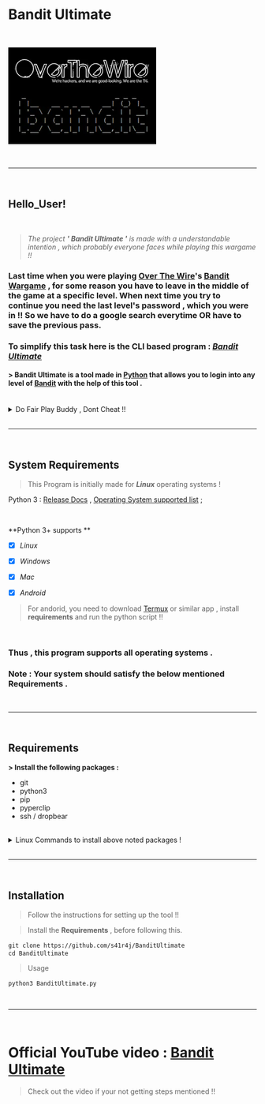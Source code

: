 # Bandit Ultimate

<br>

![Bandit Ultimate](img1.png)

<br>

---

<br>

## Hello_User!

<br>

> *The project  **' Bandit Ultimate '**  is made with a understandable intention , which probably everyone faces while playing this wargame !!*

### Last time when you were playing [Over The Wire](https://overthewire.org/)'s [Bandit Wargame](https://overthewire.org/wargames/bandit/) , for some reason you have to leave in the middle of the game at a specific level. When next time you try to continue you need the last level's password , which you were in !! So we have to do a google search everytime OR have to save the previous pass.

### To simplify this task here is the CLI based program : [*Bandit Ultimate*](https://github.com/s41r4j/BanditUltimate)

#### > Bandit Ultimate is a tool made in [Python](https://en.wikipedia.org/wiki/Python_(programming_language)) that allows you to login into any level of [Bandit](https://overthewire.org/wargames/bandit/) with the help of this tool .

<br>

<details>
<summary>Do Fair Play Buddy , Dont Cheat !! </summary>
<br>
Note : Bandit Ultimate is made with intention to login in the bandit level you left .
This makes the login process easy , saving time . Now invest this time in learning and solving the bandit levels - increasing your skills !!
</details>

<br>

---

<br>

## System Requirements
 
> This Program is initially made for __*Linux*__ operating systems !

Python 3 : [Release Docs](https://www.python.org/download/releases/3.0/) , [Operating System supported list](https://www.python.org/downloads/operating-systems/) ;

<br>

**Python 3+ supports **

- [x] *Linux*
- [x] *Windows*
- [x] *Mac*

- [x] *Android*
> For andorid, you need to download [Termux](https://play.google.com/store/apps/details?id=com.termux&hl=en_IN&gl=US) or similar app , install **requirements** and run the python script !!


<br>

### Thus , this program supports all operating systems . 
### Note : Your system should satisfy the below mentioned **Requirements** .

<br>

---

<br>

## Requirements

__> Install the following packages :__

* git
* python3
* pip 
* pyperclip
* ssh / dropbear

<br>

<details>
<summary>Linux Commands to install above noted packages ! </summary>
<br>
 Debian / Ubuntu 

 ```
sudo apt-get install git
sudo apt-get install python3
sudo apt-get install pip
sudo apt-get install dropbear
sudo apt-get install ssh
sudo pip install pyperclip
 ```
</details>

<br>

---

<br>

## Installation 

> Follow the instructions for setting up the tool !!

> Install the **Requirements** , before following this. 


```
git clone https://github.com/s41r4j/BanditUltimate
cd BanditUltimate
```
> Usage

```
python3 BanditUltimate.py
```
<br>

---

<br>

# Official YouTube video : [ Bandit Ultimate ]() 
> Check out the video if your not getting steps mentioned !!

